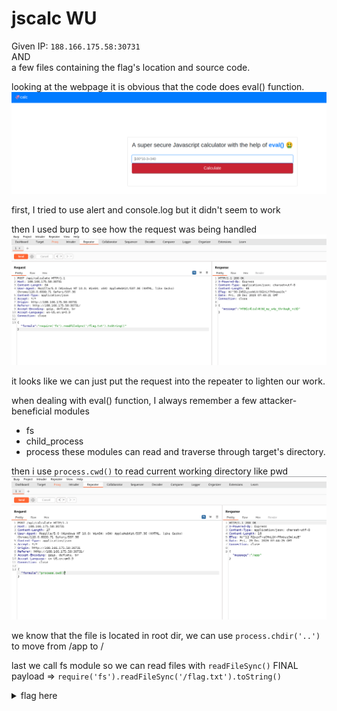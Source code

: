 # jscalc WU

Given IP: `188.166.175.58:30731`
<br>
AND
<br>
a few files containing the flag's location and source code. <br>

looking at the webpage it is obvious that the code does eval() function.
![here2](https://github.com/IcariZ/HTB/blob/main/picSource/jscalc/jscalc1.png)

first, I tried to use alert and console.log but it didn't seem to work<br>

then I used burp to see how the request was being handled<br>
![here](https://github.com/IcariZ/HTB/blob/main/picSource/jscalc/jscalc3.png)

it looks like we can just put the request into the repeater to lighten our work.

when dealing with eval() function, I always remember a few attacker-beneficial modules
+ fs
+ child_process
+ process
these modules can read and traverse through target's directory.<br>

then i use `process.cwd()` to read current working directory like pwd
![here3](https://github.com/IcariZ/HTB/blob/main/picSource/jscalc/jscalc4.png)

we know that the file is located in root dir, we can use `process.chdir('..')` to move from /app to /

last we call fs module so we can read files with `readFileSync()`
FINAL payload => `require('fs').readFileSync('/flag.txt').toString()`
<details>
  <summary>flag here</summary>

![here4](https://github.com/IcariZ/HTB/blob/main/picSource/jscalc/jscalc3.png)
</details>

